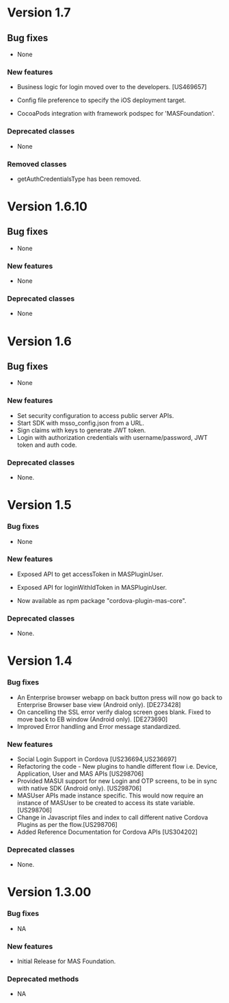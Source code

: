 # Version 1.7

## Bug fixes

- None

### New features

- Business logic for login moved over to the developers. [US469657]

- Config file preference to specify the iOS deployment target.

- CocoaPods integration with framework podspec for 'MASFoundation'.


### Deprecated classes

- None

### Removed classes

- getAuthCredentialsType has been removed.

# Version 1.6.10

## Bug fixes

- None

### New features

- None

### Deprecated classes

- None


# Version 1.6

## Bug fixes

- None

### New features

- Set security configuration to access public server APIs.
- Start SDK with msso_config.json from a URL.
- Sign claims with keys to generate JWT token.
- Login with authorization credentials with username/password, JWT token and auth code.

### Deprecated classes

- None.


# Version 1.5

### Bug fixes

- None

### New features

- Exposed API to get accessToken in MASPluginUser.
- Exposed API for loginWithIdToken in MASPluginUser.

- Now available as npm package "cordova-plugin-mas-core".

### Deprecated classes

- None.


# Version 1.4

### Bug fixes
- An Enterprise browser webapp on back button press will now go back to Enterprise Browser base view (Android only). [DE273428]
- On cancelling the SSL error verify dialog screen goes blank. Fixed to move back to EB window (Android only). [DE273690]
- Improved Error handling and Error message standardized.

### New features

- Social Login Support in Cordova [US236694,US236697]
- Refactoring the code - New plugins to handle different flow i.e. Device, Application, User and MAS APIs  [US298706]
- Provided MASUI support for new Login and OTP screens, to be in sync with native SDK (Android only). [US298706]
- MASUser APIs made instance specific. This would now require an instance of MASUser to be created to access its state variable.[US298706]
- Change in Javascript files and index to call different native Cordova Plugins as per the flow.[US298706]
- Added Reference Documentation for Cordova APIs [US304202]

### Deprecated classes

- None.

# Version 1.3.00

### Bug fixes

- NA

### New features

- Initial Release for MAS Foundation.

### Deprecated methods

- NA


 [mag]: https://docops.ca.com/mag
 [mas.ca.com]: http://mas.ca.com/
 [docs]: http://mas.ca.com/docs/
 [blog]: http://mas.ca.com/blog/

 [releases]: ../../releases
 [contributing]: /CONTRIBUTING.md
 [license-link]: /LICENSE
